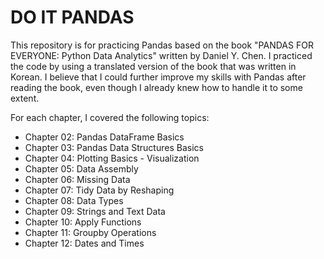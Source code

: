 DO IT PANDAS
============
This repository is for practicing Pandas based on the book "PANDAS FOR EVERYONE: Python Data Analytics" written by Daniel Y. Chen. I practiced the code by using a translated version of the book that was written in Korean. I believe that I could further improve my skills with Pandas after reading the book, even though I already knew how to handle it to some extent.   

For each chapter, I covered the following topics:   

* Chapter 02: Pandas DataFrame Basics
* Chapter 03: Pandas Data Structures Basics
* Chapter 04: Plotting Basics - Visualization
* Chapter 05: Data Assembly
* Chapter 06: Missing Data
* Chapter 07: Tidy Data by Reshaping
* Chapter 08: Data Types
* Chapter 09: Strings and Text Data
* Chapter 10: Apply Functions
* Chapter 11: Groupby Operations
* Chapter 12: Dates and Times   